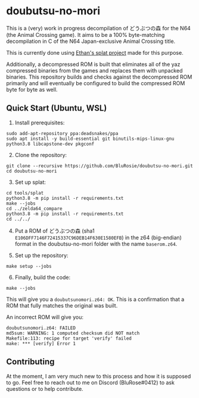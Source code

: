 # doubutsu-no-mori
This is a (very) work in progress decompilation of どうぶつの森 for the N64 (the Animal Crossing game).  It aims to be a 100% byte-matching decompilation in C of the N64 Japan-exclusive Animal Crossing title.
 
This is currently done using [Ethan's splat project](https://github.com/ethteck/splat) made for this purpose.

Additionally, a decompressed ROM is built that eliminates all of the yaz compressed binaries from the games and replaces them with unpacked binaries. This repository builds and checks against the decompressed ROM primarily and will eventually be configured to build the compressed ROM byte for byte as well.
 
## Quick Start (Ubuntu, WSL)
1. Install prerequisites:

```
sudo add-apt-repository ppa:deadsnakes/ppa
sudo apt install -y build-essential git binutils-mips-linux-gnu python3.8 libcapstone-dev pkgconf
```

2. Clone the repository:

```
git clone --recursive https://github.com/BluRosie/doubutsu-no-mori.git
cd doubutsu-no-mori
```

3. Set up splat:

```
cd tools/splat
python3.8 -m pip install -r requirements.txt
make --jobs
cd ../zelda64_compare
python3.8 -m pip install -r requirements.txt
cd ../../
```

4. Put a ROM of どうぶつの森 (sha1 `E106DFF7146F72415337C96DEB14F630E1580EFB`) in the z64 (big-endian) format in the doubutsu-no-mori folder with the name `baserom.z64`.

5. Set up the repository:

```make setup --jobs```

6. Finally, build the code:

```make --jobs```

This will give you a `doubutsunomori.z64: OK`.  This is a confirmation that a ROM that fully matches the original was built.

An incorrect ROM will give you:

```
doubutsunomori.z64: FAILED
md5sum: WARNING: 1 computed checksum did NOT match
Makefile:113: recipe for target 'verify' failed
make: *** [verify] Error 1
```

## Contributing
At the moment, I am very much new to this process and how it is supposed to go.  Feel free to reach out to me on Discord (BluRose#0412) to ask questions or to help contribute.

